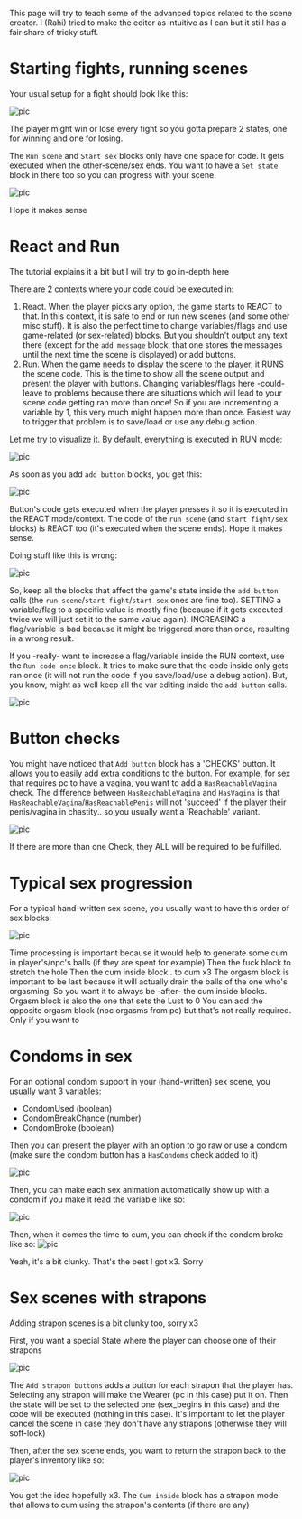 This page will try to teach some of the advanced topics related to the scene creator. I (Rahi) tried to make the editor as intuitive as I can but it still has a fair share of tricky stuff.

# Starting fights, running scenes
Your usual setup for a fight should look like this:

![pic](https://github.com/user-attachments/assets/4e3d00c0-b9eb-4c7b-b70d-c8c964fc47e0)

The player might win or lose every fight so you gotta prepare 2 states, one for winning and one for losing.

The `Run scene` and `Start sex` blocks only have one space for code. It gets executed when the other-scene/sex ends. You want to have a `Set state` block in there too so you can progress with your scene.

![pic](https://github.com/user-attachments/assets/f023c9ec-3955-42c0-9c41-a13e364b03c2)

Hope it makes sense

# React and Run
The tutorial explains it a bit but I will try to go in-depth here

There are 2 contexts where your code could be executed in:
1. React. When the player picks any option, the game starts to REACT to that. In this context, it is safe to end or run new scenes (and some other misc stuff). It is also the perfect time to change variables/flags and use game-related (or sex-related) blocks. But you shouldn't output any text there (except for the `add message` block, that one stores the messages until the next time the scene is displayed) or add buttons.
2. Run. When the game needs to display the scene to the player, it RUNS the scene code. This is the time to show all the scene output and present the player with buttons. Changing variables/flags here -could- leave to problems because there are situations which will lead to your scene code getting ran more than once! So if you are incrementing a variable by 1, this very much might happen more than once. Easiest way to trigger that problem is to save/load or use any debug action.

Let me try to visualize it. By default, everything is executed in RUN mode:

![pic](https://github.com/user-attachments/assets/eac3b29a-4caa-49eb-a7d4-c5c3bbaaaff6)

As soon as you add `add button` blocks, you get this:

![pic](https://github.com/user-attachments/assets/1036fa2b-9427-44ea-a8a7-e9ecd62aa2b1)

Button's code gets executed when the player presses it so it is executed in the REACT mode/context. The code of the `run scene` (and `start fight/sex` blocks) is REACT too (it's executed when the scene ends). Hope it makes sense.

Doing stuff like this is wrong:

![pic](https://github.com/user-attachments/assets/9c60fa4a-d203-4132-b9f3-58bda15612d9)

So, keep all the blocks that affect the game's state inside the `add button` calls (the `run scene`/`start fight`/`start sex` ones are fine too).
SETTING a variable/flag to a specific value is mostly fine (because if it gets executed twice we will just set it to the same value again). INCREASING a flag/variable is bad because it might be triggered more than once, resulting in a wrong result.

If you -really- want to increase a flag/variable inside the RUN context, use the `Run code once` block. It tries to make sure that the code inside only gets ran once (it will not run the code if you save/load/use a debug action). But, you know, might as well keep all the var editing inside the `add button` calls.

![pic](https://github.com/user-attachments/assets/a601850e-3996-4b14-9b73-c6d6c7fe79d1)

# Button checks
You might have noticed that `Add button` block has a 'CHECKS' button. It allows you to easily add extra conditions to the button. For example, for sex that requires pc to have a vagina, you want to add a `HasReachableVagina` check. The difference between `HasReachableVagina` and `HasVagina` is that `HasReachableVagina`/`HasReachablePenis` will not 'succeed' if the player their penis/vagina in chastity.. so you usually want a 'Reachable' variant.

![pic](https://github.com/user-attachments/assets/16b0defb-9a37-48a4-b3d6-61ac92c9b5a7)

If there are more than one Check, they ALL will be required to be fulfilled.

# Typical sex progression
For a typical hand-written sex scene, you usually want to have this order of sex blocks:

![pic](https://github.com/user-attachments/assets/0f45d130-1494-4f91-a733-8b550ae971f3)

Time processing is important because it would help to generate some cum in player's/npc's balls (if they are spent for example)
Then the fuck block to stretch the hole
Then the cum inside block.. to cum x3
The orgasm block is important to be last because it will actually drain the balls of the one who's orgasming. So you want it to always be -after- the cum inside blocks. Orgasm block is also the one that sets the Lust to 0
You can add the opposite orgasm block (npc orgasms from pc) but that's not really required. Only if you want to

# Condoms in sex
For an optional condom support in your (hand-written) sex scene, you usually want 3 variables:
- CondomUsed (boolean)
- CondomBreakChance (number)
- CondomBroke (boolean)

Then you can present the player with an option to go raw or use a condom (make sure the condom button has a `HasCondoms` check added to it)

![pic](https://github.com/user-attachments/assets/5e72cf5b-6a2a-4c16-af69-4cfe5da15bb2)

Then, you can make each sex animation automatically show up with a condom if you make it read the variable like so:

![pic](https://github.com/user-attachments/assets/e7634888-b020-49d2-83c8-d4a612d68802)

Then, when it comes the time to cum, you can check if the condom broke like so:
![pic](https://github.com/user-attachments/assets/725b7c8d-072e-495f-be32-1934b8046943)

Yeah, it's a bit clunky. That's the best I got x3. Sorry

# Sex scenes with strapons
Adding strapon scenes is a bit clunky too, sorry x3

First, you want a special State where the player can choose one of their strapons

![pic](https://github.com/user-attachments/assets/4ccf06f8-1b5f-48b2-a8fa-1c7b6df45d78)

The `Add strapon buttons` adds a button for each strapon that the player has. Selecting any strapon will make the Wearer (pc in this case) put it on. Then the state will be set to the selected one (sex_begins in this case) and the code will be executed (nothing in this case). It's important to let the player cancel the scene in case they don't have any strapons (otherwise they will soft-lock)

Then, after the sex scene ends, you want to return the strapon back to the player's inventory like so:

![pic](https://github.com/user-attachments/assets/4ad8aeb1-744e-4d9f-b284-489af773fbcf)

You get the idea hopefully x3. The `Cum inside` block has a strapon mode that allows to cum using the strapon's contents (if there are any)